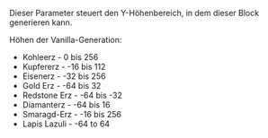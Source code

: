 Dieser Parameter steuert den Y-Höhenbereich, in dem dieser Block generieren kann.

Höhen der Vanilla-Generation:
* Kohleerz - 0 bis 256
* Kupfererz - -16 bis 112
* Eisenerz - -32 bis 256
* Gold Erz - -64 bis 32
* Redstone Erz - -64 bis -32
* Diamanterz - -64 bis 16
* Smaragd-Erz - -16 bis 256
* Lapis Lazuli - -64 to 64